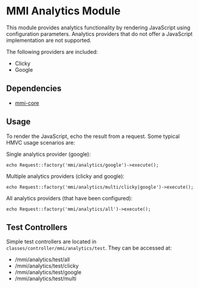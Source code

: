 # MMI Analytics Module

This module provides analytics functionality by rendering JavaScript using
configuration parameters.  Analytics providers that do not offer a JavaScript
implementation are not supported.

The following providers are included:

* Clicky
* Google

## Dependencies

* [mmi-core](http://github.com/memakeit/mmi-core)

## Usage
To render the JavaScript, echo the result from a request.
Some typical HMVC usage scenarios are:

Single analytics provider (google):

	echo Request::factory('mmi/analytics/google')->execute();

Multiple analytics providers (clicky and google):

	echo Request::factory('mmi/analytics/multi/clicky|google')->execute();

All analytics providers (that have been configured):

	echo Request::factory('mmi/analytics/all')->execute();

## Test Controllers
Simple test controllers are located in `classes/controller/mmi/analytics/test`.
They can be accessed at:

* _<your-server>_/mmi/analytics/test/all
* _<your-server>_/mmi/analytics/test/clicky
* _<your-server>_/mmi/analytics/test/google
* _<your-server>_/mmi/analytics/test/multi
